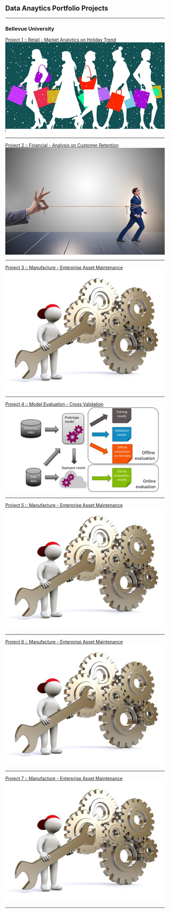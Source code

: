 ## Data Anaytics Portfolio Projects

---

### Bellevue University

[Project 1 :: Retail - Market Analytics on Holiday Trend](https://github.com/rahulgupta271/DSC680_Project_1_Market_analytics_holiday_trend)
<img src="images/HolidayTrend.jpg?raw=true"/>

---
[Project 2 :: Financial - Analysis on Customer Retention](https://github.com/rahulgupta271/DSC680_Project_1_Market_analytics_holiday_trend)
<img src="images/customer-retention-8.jpg?raw=true"/>

---
[Project 3 :: Manufacture - Enterprise Asset Maintenance](https://github.com/rahulgupta271/DSC680_Project_3_Enterprise_Asset_Maintenance)
<img src="images/MachineMaintenance.jpeg?raw=true"/>

---
[Project 4 :: Model Evaluation - Cross Validation](https://github.com/rahulgupta271/rahulgupta271.github.io/blob/master/Model%20Evaluation%20-%20Cross%20Validation/README.md)
<img src="images/Evaluating_Machine_Learning_Models.png?raw=true"/>

---

[Project 5 :: Manufacture - Enterprise Asset Maintenance](https://github.com/rahulgupta271/DSC680_Project_3_Enterprise_Asset_Maintenance)
<img src="images/MachineMaintenance.jpeg?raw=true"/>

---

[Project 6 :: Manufacture - Enterprise Asset Maintenance](https://github.com/rahulgupta271/DSC680_Project_3_Enterprise_Asset_Maintenance)
<img src="images/MachineMaintenance.jpeg?raw=true"/>

---

[Project 7 :: Manufacture - Enterprise Asset Maintenance](https://github.com/rahulgupta271/DSC680_Project_3_Enterprise_Asset_Maintenance)
<img src="images/MachineMaintenance.jpeg?raw=true"/>

---
